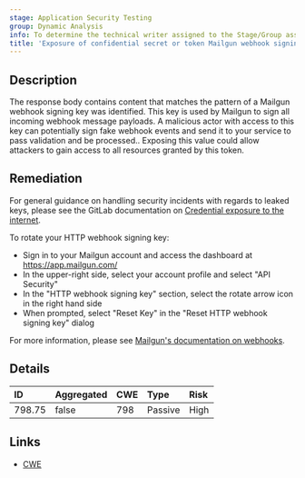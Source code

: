 ```yaml
---
stage: Application Security Testing
group: Dynamic Analysis
info: To determine the technical writer assigned to the Stage/Group associated with this page, see https://handbook.gitlab.com/handbook/product/ux/technical-writing/#assignments
title: 'Exposure of confidential secret or token Mailgun webhook signing key'
---
```


## Description

The response body contains content that matches the pattern of a Mailgun webhook signing key was identified. This key is used by Mailgun to sign all incoming webhook message payloads. A malicious actor with access to this key can potentially sign fake webhook events and send it to your service to pass validation and be processed..
Exposing this value could allow attackers to gain access to all resources granted by this token.

## Remediation

For general guidance on handling security incidents with regards to leaked keys, please see the GitLab documentation on [Credential exposure to the internet](../../../../../security/responding_to_security_incidents.md#credential-exposure-to-public-internet).

To rotate your HTTP webhook signing key:

- Sign in to your Mailgun account and access the dashboard at <https://app.mailgun.com/>
- In the upper-right side, select your account profile and select "API Security"
- In the "HTTP webhook signing key" section, select the rotate arrow icon in the right hand side
- When prompted, select "Reset Key" in the "Reset HTTP webhook signing key" dialog

For more information, please see [Mailgun's documentation on webhooks](https://documentation.mailgun.com/docs/mailgun/user-manual/tracking-messages/#securing-webhooks).

## Details

| ID | Aggregated | CWE | Type | Risk |
|:---|:-----------|:----|:-----|:-----|
| 798.75 | false | 798 | Passive | High |

## Links

- [CWE](https://cwe.mitre.org/data/definitions/798.html)
